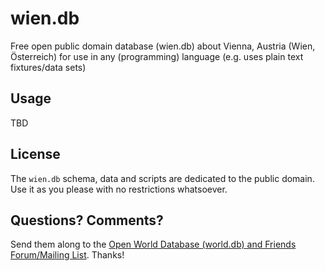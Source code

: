 # wien.db

Free open public domain database (wien.db) about Vienna, Austria (Wien, Österreich)
for use in any (programming) language (e.g. uses plain text fixtures/data sets)


## Usage

TBD

## License

The `wien.db` schema, data and scripts are dedicated to the public domain.
Use it as you please with no restrictions whatsoever.


## Questions? Comments?

Send them along to the [Open World Database (world.db) and Friends Forum/Mailing List](http://groups.google.com/group/openmundi). 
Thanks!
